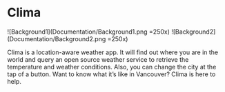 # Clima
![Background1](Documentation/Background1.png =250x)
![Background2](Documentation/Background2.png =250x)

Clima is a location-aware weather app. It will find out where you are in the world and query an open source weather service to retrieve the temperature and weather conditions. Also, you can change the city at the tap of a button. Want to know what it’s like in Vancouver? Clima is here to help. 
